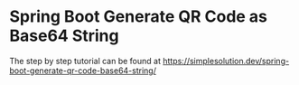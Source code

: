 # Spring Boot Generate QR Code as Base64 String

The step by step tutorial can be found at https://simplesolution.dev/spring-boot-generate-qr-code-base64-string/ 
